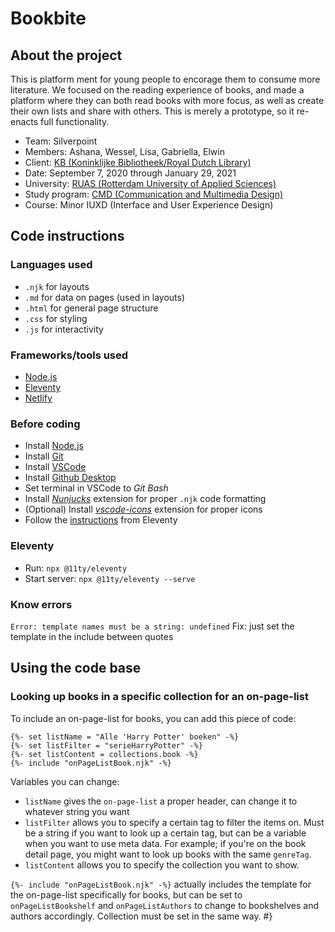 # Bookbite
## About the project
This is platform ment for young people to encorage them to consume more literature. We focused on the reading experience of books, and made a platform where they can both read books with more focus, as well as create their own lists and share with others. This is merely a prototype, so it re-enacts full functionality.

- Team: Silverpoint
- Members: Ashana, Wessel, Lisa, Gabriella, Elwin
- Client: [KB (Koninklijke Bibliotheek/Royal Dutch Library)](https://www.kb.nl/en)
- Date: September 7, 2020 through January 29, 2021
- University: [RUAS (Rotterdam University of Applied Sciences)](https://www.rotterdamuas.com/)
- Study program: [CMD (Communication and Multimedia Design)](https://www.hogeschoolrotterdam.nl/opleidingen/bachelor/communication-and-multimedia-design/voltijd/)
- Course: Minor IUXD (Interface and User Experience Design)

## Code instructions
### Languages used
- `.njk` for layouts
- `.md` for data on pages (used in layouts)
- `.html` for general page structure
- `.css` for styling
- `.js` for interactivity

### Frameworks/tools used
- [Node.js](https://nodejs.org/en/)
- [Eleventy](https://www.11ty.dev/)
- [Netlify](https://www.netlify.com/)

### Before coding
- Install [Node.js](https://nodejs.org/en/)
- Install [Git](https://git-scm.com/)
- Install [VSCode](https://code.visualstudio.com/download)
- Install [Github Desktop](https://desktop.github.com/)
- Set terminal in VSCode to _Git Bash_
- Install [_Nunjucks_](https://marketplace.visualstudio.com/items?itemName=ronnidc.nunjucks) extension for proper `.njk` code formatting
- (Optional) Install [_vscode-icons_](https://marketplace.visualstudio.com/items?itemName=vscode-icons-team.vscode-icons) extension for proper icons
- Follow the [instructions](https://www.11ty.dev/docs/getting-started/) from Eleventy

### Eleventy
- Run: `npx @11ty/eleventy`
- Start server: `npx @11ty/eleventy --serve`

### Know errors
`Error: template names must be a string: undefined`
Fix: just set the template in the include between quotes

## Using the code base
### Looking up books in a specific collection for an on-page-list
To include an on-page-list for books, you can add this piece of code:
```nunjucks
{%- set listName = "Alle 'Harry Potter' boeken" -%}
{%- set listFilter = "serieHarryPotter" -%}
{%- set listContent = collections.book -%}
{%- include "onPageListBook.njk" -%}
```
Variables you can change:
- `listName` gives the `on-page-list` a proper header, can change it to whatever string you want
- `listFilter` allows you to specify a certain tag to filter the items on. Must be a string if you want to look up a certain tag, but can be a variable when you want to use meta data. For example; if you're on the book detail page, you might want to look up books with the same `genreTag`.
- `listContent` allows you to specify the collection you want to show.

`{%- include "onPageListBook.njk" -%}` actually includes the template for the on-page-list specifically for books, but can be set to `onPageListBookshelf` and `onPageListAuthors` to change to bookshelves and authors accordingly. Collection must be set in the same way. #}
